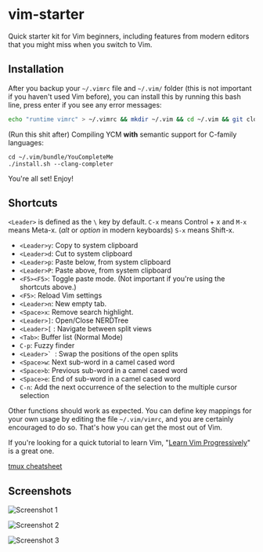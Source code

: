 vim-starter
===========

Quick starter kit for Vim beginners, including features from modern editors that you might miss when you switch to Vim.

## Installation

After you backup your `~/.vimrc` file and `~/.vim/` folder (this is not important if you haven't used Vim before), you can install this by running this bash line, press enter if you see any error messages:

```bash
echo "runtime vimrc" > ~/.vimrc && mkdir ~/.vim && cd ~/.vim && git clone https://github.com/travis2861/vim-starter.git . &&  cp .tmux.conf ~/ && git clone https://github.com/gmarik/Vundle.vim.git ~/.vim/bundle/Vundle.vim && vim +PluginInstall
```
(Run this shit after)
Compiling YCM **with** semantic support for C-family languages:

    cd ~/.vim/bundle/YouCompleteMe
    ./install.sh --clang-completer

You're all set! Enjoy!

## Shortcuts

`<Leader>` is defined as the `\` key by default. `C-x` means Control + x and `M-x` means Meta-x. (*alt* or *option* in modern keyboards) `S-x` means Shift-x.

* `<Leader>y`: Copy to system clipboard
* `<Leader>d`: Cut to system clipboard
* `<Leader>p`: Paste below, from system clipboard
* `<Leader>P`: Paste above, from system clipboard
* `<F5><F5>`: Toggle paste mode. (Not important if you're using the shortcuts above.)
* `<F5>`: Reload Vim settings
* `<Leader>n`: New empty tab.
* `<Space>x`: Remove search highlight.
* `<Leader>]`: Open/Close NERDTree
* `<Leader>[` : Navigate between split views
* `<Tab>`: Buffer list (Normal Mode)
* `C-p`: Fuzzy finder
* ``<Leader>` ``: Swap the positions of the open splits
* `<Space>w`: Next sub-word in a camel cased word
* `<Space>b`: Previous sub-word in a camel cased word
* `<Space>e`: End of sub-word in a camel cased word
* `C-n`: Add the next occurrence of the selection to the multiple cursor selection

Other functions should work as expected. You can define key mappings for your own usage by editing the file `~/.vim/vimrc`, and you are certainly encouraged to do so. That's how you can get the most out of Vim.

If you're looking for a quick tutorial to learn Vim, "[Learn Vim Progressively](http://yannesposito.com/Scratch/en/blog/Learn-Vim-Progressively/)" is a great one.

[tmux cheatsheet](http://cheat.errtheblog.com/s/tmux)

## Screenshots

![Screenshot 1](http://i.imgur.com/qEkXK9m.png)

![Screenshot 2](http://i.imgur.com/Elg4TrB.png)

![Screenshot 3](http://i.imgur.com/MSiFlU6.png)
